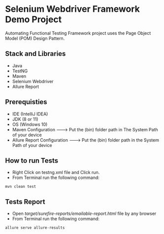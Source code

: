 # Selenium Webdriver Framework Demo Project
Automating Functional Testing Framework project uses the Page Object Model (POM) Design Pattern.

## Stack and Libraries
- Java
- TestNG
- Maven
- Selenium Webdriver
- Allure Report

## Prerequisties
- IDE (IntelliJ IDEA)
- JDK (8 or 11)
- OS (Windows 10)
- Maven Configuration ---> Put the (bin) folder path in The System Path of your device
- Allure Report Configuration ---> Put the (bin) folder path in the System Path of your device

## How to run Tests
- Right Click on testng.xml file and Click run.
- From Terminal run the following command:
```
mvn clean test
```

## Tests Report
- Open *target/surefire-reports/emailable-report.html* file by any browser
- From Terminal run the following command:
```
allure serve allure-results
```

